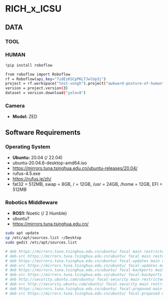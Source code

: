 # RICH_x_ICSU

## DATA

### TOOL



### HUMAN

```bash
!pip install roboflow

from roboflow import Roboflow
rf = Roboflow(api_key="7idEzKSCpPKLTJwlUp3j")
project = rf.workspace("test-vongh").project("awkward-posture-of-human")
version = project.version(3)
dataset = version.download("yolov8")
```
### Camera
- **Model:** ZED

## Software Requirements

### Operating System
- **Ubuntu:** 20.04 (/ 22.04)
- ubuntu-20.04.6-desktop-amd64.iso
- https://mirrors.tuna.tsinghua.edu.cn/ubuntu-releases/20.04/
- rufus-4.5.exe
- https://rufus.ie/zh/
- fat32 = 512MB, swap = 8GB, / = 12GB, /usr = 24GB, /home = 12GB, EFI = 512MB 

### Robotics Middleware
- **ROS1:** Noetic (/ 2 Humble)
- ubuntu?
- https://mirrors.tuna.tsinghua.edu.cn/

```bash
sudo apt update
cp /etc/apt/sources.list ~/Desktop 
sudo gedit /etc/apt/sources.list

# deb https://mirrors.tuna.tsinghua.edu.cn/ubuntu/ focal main restricted universe multiverse
# deb-src https://mirrors.tuna.tsinghua.edu.cn/ubuntu/ focal main restricted universe multiverse
# deb https://mirrors.tuna.tsinghua.edu.cn/ubuntu/ focal-updates main restricted universe multiverse
# deb-src https://mirrors.tuna.tsinghua.edu.cn/ubuntu/ focal-updates main restricted universe multiverse
# deb https://mirrors.tuna.tsinghua.edu.cn/ubuntu/ focal-backports main restricted universe multiverse
# deb-src https://mirrors.tuna.tsinghua.edu.cn/ubuntu/ focal-backports main restricted universe multiverse
# deb http://security.ubuntu.com/ubuntu/ focal-security main restricted universe multiverse
# deb-src http://security.ubuntu.com/ubuntu/ focal-security main restricted universe multiverse
# deb https://mirrors.tuna.tsinghua.edu.cn/ubuntu/ focal-proposed main restricted universe multiverse
# deb-src https://mirrors.tuna.tsinghua.edu.cn/ubuntu/ focal-proposed main restricted universe multiverse
```
